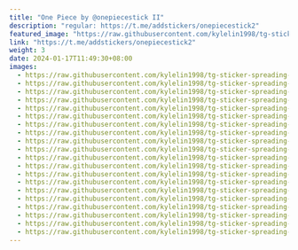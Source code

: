 ```yaml
---
title: "One Piece by @onepiecestick II"
description: "regular: https://t.me/addstickers/onepiecestick2"
featured_image: "https://raw.githubusercontent.com/kylelin1998/tg-sticker-spreading-worldwide-images/main/img/1fdf840b-5b7d-4f44-919c-cc05aa38af15.jpg"
link: "https://t.me/addstickers/onepiecestick2"
weight: 3
date: 2024-01-17T11:49:30+08:00
images:
  - https://raw.githubusercontent.com/kylelin1998/tg-sticker-spreading-worldwide-images/main/img/1fdf840b-5b7d-4f44-919c-cc05aa38af15.jpg
  - https://raw.githubusercontent.com/kylelin1998/tg-sticker-spreading-worldwide-images/main/img/74a3c0c7-65bf-4c50-a439-c05de3747965.jpg
  - https://raw.githubusercontent.com/kylelin1998/tg-sticker-spreading-worldwide-images/main/img/0c5ee671-d68a-47de-b139-dcff6f3cb42a.jpg
  - https://raw.githubusercontent.com/kylelin1998/tg-sticker-spreading-worldwide-images/main/img/dd5ee496-00be-4a0e-b144-16f44576a2bf.jpg
  - https://raw.githubusercontent.com/kylelin1998/tg-sticker-spreading-worldwide-images/main/img/59b6a762-0622-4ea6-a598-13842ac76be8.jpg
  - https://raw.githubusercontent.com/kylelin1998/tg-sticker-spreading-worldwide-images/main/img/1acee80d-ab7c-4d92-87dc-2923517594b2.jpg
  - https://raw.githubusercontent.com/kylelin1998/tg-sticker-spreading-worldwide-images/main/img/4c0fe5a0-0aa9-4f88-b759-c4ed8f5ab326.jpg
  - https://raw.githubusercontent.com/kylelin1998/tg-sticker-spreading-worldwide-images/main/img/f135ed98-9eb7-477e-94a8-e0cb296bd3c2.jpg
  - https://raw.githubusercontent.com/kylelin1998/tg-sticker-spreading-worldwide-images/main/img/202c2d7a-d6bb-4f03-8094-997833a38a28.jpg
  - https://raw.githubusercontent.com/kylelin1998/tg-sticker-spreading-worldwide-images/main/img/13c3d0c2-5ba3-42e2-8175-383f0a507fdf.jpg
  - https://raw.githubusercontent.com/kylelin1998/tg-sticker-spreading-worldwide-images/main/img/67438124-0318-4dd5-a6fe-a0a369d30f35.jpg
  - https://raw.githubusercontent.com/kylelin1998/tg-sticker-spreading-worldwide-images/main/img/cf48d8b9-17a8-4228-8117-956d14d42449.jpg
  - https://raw.githubusercontent.com/kylelin1998/tg-sticker-spreading-worldwide-images/main/img/9ed83702-d258-4b45-89e0-91191e21b479.jpg
  - https://raw.githubusercontent.com/kylelin1998/tg-sticker-spreading-worldwide-images/main/img/66eeb9b7-bf32-4540-86e1-19d63ae6c3f1.jpg
  - https://raw.githubusercontent.com/kylelin1998/tg-sticker-spreading-worldwide-images/main/img/f36e2ef7-dd91-4790-8270-f0de9a94315c.jpg
  - https://raw.githubusercontent.com/kylelin1998/tg-sticker-spreading-worldwide-images/main/img/0f60c6c8-cd27-46c9-bcc1-9eac78f21acb.jpg
  - https://raw.githubusercontent.com/kylelin1998/tg-sticker-spreading-worldwide-images/main/img/87eaeaea-516f-4933-bc9d-9bd25c277302.jpg
  - https://raw.githubusercontent.com/kylelin1998/tg-sticker-spreading-worldwide-images/main/img/ac019bb7-522f-43fe-aa65-a5a6901e9a43.jpg
  - https://raw.githubusercontent.com/kylelin1998/tg-sticker-spreading-worldwide-images/main/img/8d6d21ab-e86b-4e90-b5d9-0e9b69536578.jpg
  - https://raw.githubusercontent.com/kylelin1998/tg-sticker-spreading-worldwide-images/main/img/8ac0717f-6ccd-475f-81c8-85a7ce4e9e80.jpg
---
```

